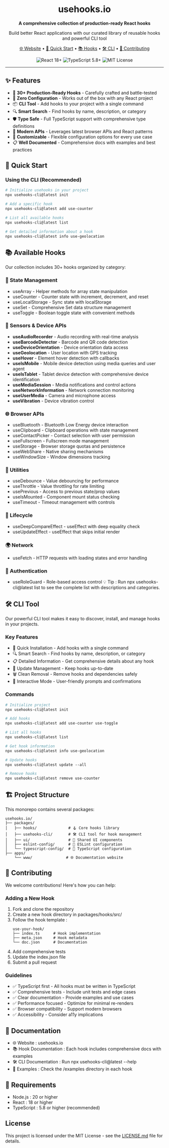 <div align="center">
  <h1>usehooks.io</h1>
  <p><strong>A comprehensive collection of production-ready React hooks</strong></p>
  <p>Build better React applications with our curated library of reusable hooks and powerful CLI tool</p>
  
  <p>
    <a href="https://www.usehooks.io">🌐 Website</a> •
    <a href="#-quick-start">🚀 Quick Start</a> •
    <a href="#-available-hooks">📚 Hooks</a> •
    <a href="#-cli-tool">🛠️ CLI</a> •
    <a href="#-contributing">🤝 Contributing</a>
  </p>
  
  <p>
    <img src="https://img.shields.io/badge/React-18+-blue?style=flat-square&logo=react" alt="React 18+" />
    <img src="https://img.shields.io/badge/TypeScript-5.8+-blue?style=flat-square&logo=typescript" alt="TypeScript 5.8+" />
    <img src="https://img.shields.io/badge/License-MIT-green?style=flat-square" alt="MIT License" />
  </p>
</div>

---

## ✨ Features

- 🎯 **30+ Production-Ready Hooks** - Carefully crafted and battle-tested
- 🚀 **Zero Configuration** - Works out of the box with any React project
- 📦 **CLI Tool** - Add hooks to your project with a single command
- 🔍 **Smart Search** - Find hooks by name, description, or category
- 🛡️ **Type Safe** - Full TypeScript support with comprehensive type definitions
- 📱 **Modern APIs** - Leverages latest browser APIs and React patterns
- 🎨 **Customizable** - Flexible configuration options for every use case
- 📋 **Well Documented** - Comprehensive docs with examples and best practices

## 🚀 Quick Start

### Using the CLI (Recommended)

```bash
# Initialize usehooks in your project
npx usehooks-cli@latest init

# Add a specific hook
npx usehooks-cli@latest add use-counter

# List all available hooks
npx usehooks-cli@latest list

# Get detailed information about a hook
npx usehooks-cli@latest info use-geolocation
```

## 📚 Available Hooks

Our collection includes 30+ hooks organized by category:

### 🏪 State Management

- useArray - Helper methods for array state manipulation
- useCounter - Counter state with increment, decrement, and reset
- useLocalStorage - Sync state with localStorage
- useSet - Comprehensive Set data structure management
- useToggle - Boolean toggle state with convenient methods

### 📡 Sensors & Device APIs

- **useAudioRecorder** - Audio recording with real-time analysis
- **useBarcodeDetector** - Barcode and QR code detection
- **useDeviceOrientation** - Device orientation data access
- **useGeolocation** - User location with GPS tracking
- **useHover** - Element hover detection with callbacks
- **useIsMobile** - Mobile device detection using media queries and user agent
- **useIsTablet** - Tablet device detection with comprehensive device identification
- **useMediaSession** - Media notifications and control actions
- **useNetworkInformation** - Network connection monitoring
- **useUserMedia** - Camera and microphone access
- **useVibration** - Device vibration control

### 🌐 Browser APIs

- useBluetooth - Bluetooth Low Energy device interaction
- useClipboard - Clipboard operations with state management
- useContactPicker - Contact selection with user permission
- useFullscreen - Fullscreen mode management
- useStorage - Browser storage quotas and persistence
- useWebShare - Native sharing mechanisms
- useWindowSize - Window dimensions tracking

### 🔧 Utilities

- useDebounce - Value debouncing for performance
- useThrottle - Value throttling for rate limiting
- usePrevious - Access to previous state/prop values
- useIsMounted - Component mount status checking
- useTimeout - Timeout management with controls

### 🔄 Lifecycle

- useDeepCompareEffect - useEffect with deep equality check
- useUpdateEffect - useEffect that skips initial render

### 🌍 Network

- useFetch - HTTP requests with loading states and error handling

### 🔐 Authentication

- useRoleGuard - Role-based access control
  💡 Tip : Run npx usehooks-cli@latest list to see the complete list with descriptions and categories.

## 🛠️ CLI Tool

Our powerful CLI tool makes it easy to discover, install, and manage hooks in your projects.

### Key Features

- 🚀 Quick Installation - Add hooks with a single command
- 🔍 Smart Search - Find hooks by name, description, or category
- 📋 Detailed Information - Get comprehensive details about any hook
- 🔄 Update Management - Keep hooks up-to-date
- 🗑️ Clean Removal - Remove hooks and dependencies safely
- 📱 Interactive Mode - User-friendly prompts and confirmations

### Commands

```bash
# Initialize project
npx usehooks-cli@latest init

# Add hooks
npx usehooks-cli@latest add use-counter use-toggle

# List all hooks
npx usehooks-cli@latest list

# Get hook information
npx usehooks-cli@latest info use-geolocation

# Update hooks
npx usehooks-cli@latest update --all

# Remove hooks
npx usehooks-cli@latest remove use-counter
```

## 🏗️ Project Structure

This monorepo contains several packages:

```
usehooks.io/
├── packages/
│   ├── hooks/              # 🪝 Core hooks library
│   ├── usehooks-cli/       # 🛠️ CLI tool for hook management
│   ├── ui/                 # 🎨 Shared UI components
│   ├── eslint-config/      # 📏 ESLint configuration
│   └── typescript-config/  # 📝 TypeScript configuration
├── apps/
    └── www/               # 🌐 Documentation website
```

## 🤝 Contributing

We welcome contributions! Here's how you can help:

### Adding a New Hook

1. Fork and clone the repository
2. Create a new hook directory in packages/hooks/src/
3. Follow the hook template :
   ```
   use-your-hook/
   ├── index.ts      # Hook implementation
   ├── meta.json     # Hook metadata
   └── doc.json      # Documentation
   ```
4. Add comprehensive tests
5. Update the index.json file
6. Submit a pull request

### Guidelines

- ✅ TypeScript first - All hooks must be written in TypeScript
- ✅ Comprehensive tests - Include unit tests and edge cases
- ✅ Clear documentation - Provide examples and use cases
- ✅ Performance focused - Optimize for minimal re-renders
- ✅ Browser compatibility - Support modern browsers
- ✅ Accessibility - Consider a11y implications

## 📖 Documentation

- 🌐 Website : usehooks.io
- 📚 Hook Documentation : Each hook includes comprehensive docs with examples
- 🛠️ CLI Documentation : Run npx usehooks-cli@latest --help
- 🎯 Examples : Check the /examples directory in each hook

## 🔧 Requirements

- Node.js : 20 or higher
- React : 18 or higher
- TypeScript : 5.8 or higher (recommended)

## License

This project is licensed under the MIT License - see the [LICENSE.md](LICENSE.md) file for details.

